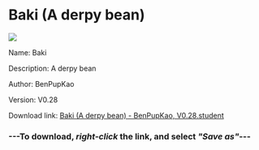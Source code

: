 # Baki (A derpy bean)

<img src = "https://raw.githubusercontent.com/Arbiter1223/Koukou-Gurashi-Custom-Students/master/Students/Files/Baki%20(A%20derpy%20bean).png">

Name: Baki

Description: A derpy bean

Author: BenPupKao

Version: V0.28

Download link: <a href="https://raw.githubusercontent.com/Arbiter1223/Koukou-Gurashi-Custom-Students/master/Students/Files/Baki%20(A%20derpy%20bean)%20-%20BenPupKao%2C%20V0.28.student">Baki (A derpy bean) - BenPupKao, V0.28.student</a>

### ---**To download, _right-click_ the link, and select _"Save as"_**---

